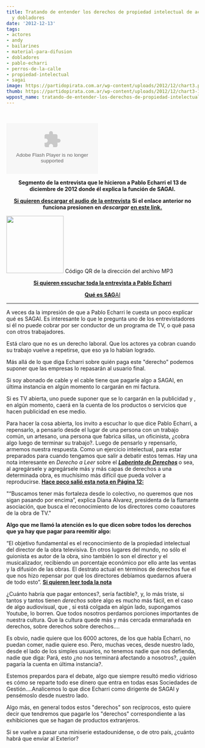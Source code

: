 ```yaml
---
title: Tratando de entender los derechos de propiedad intelectual de actores, bailarines
  y dobladores
date: '2012-12-13'
tags:
- actores
- andy
- bailarines
- material-para-difusion
- dobladores
- pablo-echarri
- perros-de-la-calle
- propiedad-intelectual
- sagai
image: https://partidopirata.com.ar/wp-content/uploads/2012/12/chart3.png
thumb: https://partidopirata.com.ar/wp-content/uploads/2012/12/chart3-115x115.png
wppost_name: tratando-de-entender-los-derechos-de-propiedad-intelectual-de-actores-bailarines-y-dobladores
---
```


&nbsp;

<object id="player1645119" width="240" height="133" classid="clsid:d27cdb6e-ae6d-11cf-96b8-444553540000" codebase="http://download.macromedia.com/pub/shockwave/cabs/flash/swflash.cab#version=6,0,40,0"><param name="AllowScriptAccess" value="always" /><param name="allowFullScreen" value="true" /><param name="wmode" value="transparent" /><param name="src" value="http://www.ivoox.com/playerivoox_ee_1645119_1.html" /><param name="allowfullscreen" value="true" /><param name="allowscriptaccess" value="always" /><embed id="player1645119" width="240" height="133" type="application/x-shockwave-flash" src="http://www.ivoox.com/playerivoox_ee_1645119_1.html" AllowScriptAccess="always" allowFullScreen="true" wmode="transparent" allowfullscreen="true" allowscriptaccess="always" /></object>
<p style="text-align: center;"><strong>Segmento de la entrevista que le hicieron a Pablo Echarri el 13 de diciembre de 2012 donde él explica la función de SAGAI.</strong></p>
<p style="text-align: center;"><strong><a href="http://www.ivoox.com/pablo-echarri-hablando-sobre-sagai-perros_md_1645119_1.mp3" target="_blank">Si quieren descargar el audio de la entrevista</a></strong>
<strong> Si el enlace anterior no funciona presionen en <em>descargar</em> <a href="http://www.ivoox.com/pablo-echarri-hablando-sobre-sagai-perros-audios-mp3_rf_1645119_1.html" target="_blank">en este link.</a></strong></p>


<a href="https://partidopirata.com.ar/wp-content/uploads/2012/12/chart3.png"><img class="size-full wp-image-7818" title="chart" src="https://partidopirata.com.ar/wp-content/uploads/2012/12/chart3.png" alt="" width="150" height="150" /></a> Código QR de la dirección del archivo MP3

<p style="text-align: center;"><strong><a href="http://perros.metro951.com/2012/12/13/el-hombre-subwoofer/" target="_blank">Si quieren escuchar toda la entrevista a Pablo Echarri</a></strong></p>
<p style="text-align: center;"><a href="http://www.sagai.org/html_institucional/sagai.php" target="_blank"><strong>Qué es SAG</strong>AI</a></p>


<hr />

A veces da la impresión de que a Pablo Echarri le cuesta un poco explicar qué es SAGAI. Es interesante lo que le pregunta uno de los entrevistadores si él no puede cobrar por ser conductor de un programa de TV, o qué pasa con otros trabajadores.

Está claro que no es un derecho laboral. Que los actores ya cobran cuando su trabajo vuelve a repetirse, que eso ya lo habían logrado.

Más allá de lo que diga Echarri sobre quién paga este "derecho" podemos suponer que las empresas lo repasarán al usuario final.

Si soy abonado de cable y el cable tiene que pagarle algo a SAGAI, en última instancia en algún momento lo cargarán en mi factura.

Si es TV abierta, uno puede suponer que se lo cargarán en la publicidad y , en algún momento, caerá en la cuenta de los productos o servicios que hacen publicidad en ese medio.

Para hacer la cosa abierta, los invito a escuchar lo que dice Pablo Echarri, a repensarlo, a pensarlo desde el lugar de una persona con un trabajo común, un artesano, una persona que fabrica sillas, un oficinista, ¿cobra algo luego de terminar su trabajo?. Luego de pensarlo y repensarlo, armemos nuestra respuesta. Como un ejercicio intelectual, para estar preparados para cuando tengamos que salir a debatir estos temas.
Hay una nota interesante en <em>Derecho a Leer</em> sobre el <strong><em><a href="https://partidopirata.com.ar/4973/la-ompi-esta-firmando-tranquilamente-un-acuerdo-para-darle-a-las-estrellas-de-hollywood-su-propia-version-especial-de-derecho-de-autor">Laberinto de Derechos</a></em> </strong>o sea, al agregársele y agregársele más y más capas de derechos a una determinada obra, es muchísimo más difícil que pueda volver a reproducirse.
<strong><a href="http://www.pagina12.com.ar/diario/suplementos/espectaculos/8-27261-2012-12-08.html" target="_blank">Hace poco salió esta nota en Página 12:</a></strong>

"“Buscamos tener más fortaleza desde lo colectivo, no queremos que nos sigan pasando por encima”, explica Diana Alvarez, presidenta de la flamante asociación, que busca el reconocimiento de los directores como coautores de la obra de TV."

<strong>Algo que me llamó la atención es lo que dicen sobre todos los derechos que ya hay que pagar para reemitir algo:</strong>

“El objetivo fundamental es el reconocimiento de la propiedad intelectual del director de la obra televisiva. En otros lugares del mundo, no sólo el guionista es autor de la obra, sino también lo son el director y el musicalizador, recibiendo un porcentaje económico por ello ante las ventas y la difusión de las obras. El destrato actual en términos de derechos fue el que nos hizo repensar por qué los directores debíamos quedarnos afuera de todo esto”.
<strong><a href="http://www.pagina12.com.ar/diario/suplementos/espectaculos/8-27261-2012-12-08.html" target="_blank">Si quieren leer toda la nota</a></strong>

¿Cuánto habría que pagar entonces?, sería factible?, y, lo más triste, si tantos y tantos tienen <em>derechos</em> sobre algo es mucho más fácil, en el caso de algo audiovisual, que , si está colgada en algún lado, supongamos Youtube, lo borren. Que todos nosotros perdamos porciones importantes de nuestra cultura. Que la cultura quede más y más cercada enmarañada en derechos, sobre derechos sobre derechos....

Es obvio, nadie quiere que los 6000 actores, de los que habla Echarri, no puedan comer, nadie quiere eso. Pero, muchas veces, desde nuestro lado, desde el lado de los simples usuarios, no tenemos nadie que nos defienda, nadie que diga: Pará, esto ¿no nos terminará afectando a nosotros?, ¿quién pagaría la cuenta en última instancia?.

Estemos prepardos para el debate, algo que siempre resultó medio vidrioso es cómo se reparte todo ese dinero que entra en todas esas Sociedades de Gestión....Analicemos lo que dice Echarri como dirigente de SAGAI y pensémoslo desde nuestro lado.

Algo más, en general todos estos "derechos" son recíprocos, esto quiere decir que tendremos que pagarle los "derechos" correspondiente a las exhibiciones que se hagan de productos extranjeros.

Si se vuelve a pasar una miniserie estadounidense, o de otro país, ¿cuánto habrá que enviar al Exterior?
